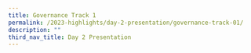```yaml
---
title: Governance Track 1
permalink: /2023-highlights/day-2-presentation/governance-track-01/
description: ""
third_nav_title: Day 2 Presentation
---
```

